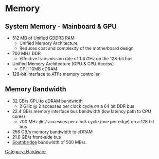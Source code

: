 # Memory

## System Memory - Mainboard & GPU

- 512 MB of Unified GDDR3 RAM
    - Unified Memory Architecture
    - Reduces cost and complexity of the motherboard design
- 700 MHz DDR
    - Effective transmission rate of 1.4 GHz on the 128-bit bus
- Unified Memory Architecture (GPU & CPU Access)
    - GPU 10MB eDRAM
- 128-bit interface to ATI's memory controller

## Memory Bandwidth

- 32 GB/s GPU to eDRAM bandwidth
    - 2 GHz @ 2 accesses per clock cycle on a 64 bit DDR bus
- 22.4 GB/s memory interface bus bandwidth (low latency path to CPU
  cores)
    - 700 MHz @ 2 accesses per clock cycle (one per edge) on a 128 bit
      bus
- 256 GB/s memory bandwidth to eDRAM
- 21.6 GB/s front-side bus
- [Southbridge](./Southbridge.md) bandwidth of 500 MB/s.

[Category: Hardware](../index.md)
